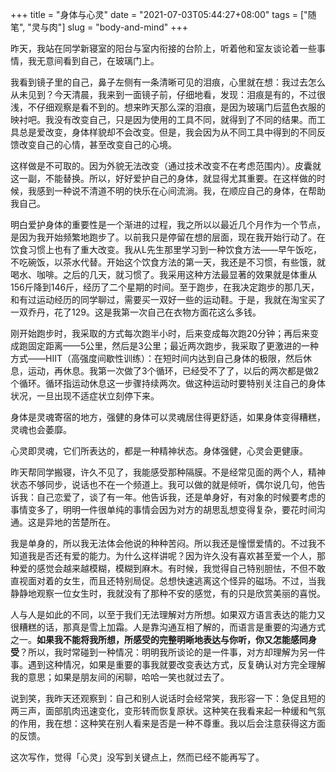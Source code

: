 +++
title = "身体与心灵"
date = "2021-07-03T05:44:27+08:00"
tags = ["随笔", "灵与肉"]
slug = "body-and-mind"
+++

昨天，我站在同学新寝室的阳台与室内衔接的台阶上，听着他和室友谈论着一些事情，我无意间看到自己，在玻璃门上。

我看到镜子里的自己，鼻子左侧有一条清晰可见的泪痕，心里就在想：我过去怎么从未见到？今天清晨，我来到一面镜子前，仔细地看，发现：泪痕是有的，不过很浅，不仔细观察是看不到的。想来昨天那么深的泪痕，是因为玻璃门后蓝色衣服的映衬吧。我没有改变自己，只是因为使用的工具不同，就得到了不同的结果。而工具总是爱改变，身体样貌却不会改变。但是，我会因为从不同工具中得到的不同反馈改变自己的心情，甚至改变自己的心境。

这样做是不可取的。因为外貌无法改变（通过技术改变不在考虑范围内）。皮囊就这一副，不能替换。所以，好好爱护自己的身体，就显得尤其重要。在这样做的时候，我感到一种说不清道不明的快乐在心间流淌。我，在顺应自己的身体，在帮助我自己。

明白爱护身体的重要性是一个渐进的过程，我之所以以最近几个月作为一个节点，是因为我开始频繁地跑步了。以前我只是停留在想的层面，现在我开始行动了。在饮食习惯上也有了重大改变。我从L先生那里学习到一种饮食方法——早午饭吃，不吃碗饭，以茶水代替。开始这个饮食方法的第一天，我还是不习惯，有些饿，就喝水、咖啡。之后的几天，就习惯了。我采用这种方法最显著的效果就是体重从156斤降到146斤，经历了二个星期的时间。至于跑步，在我决定跑步的那几天，和有过运动经历的同学聊过，需要买一双好一些的运动鞋。于是，我就在淘宝买了一双乔丹，花了129。这是我第一次自己在衣物方面花这么多钱。

刚开始跑步时，我采取的方式每次跑半小时，后来变成每次跑20分钟；再后来变成跑固定距离——5公里，然后是3公里；最近两次跑步，我采取了更激进的一种方式——HIIT（高强度间歇性训练）：在短时间内达到自己身体的极限，然后休息，运动，再休息。我第一次做了3个循环，已经受不了了，以后的两次都是做2个循环。循环指运动休息这一步骤持续两次。做这种运动时要特别关注自己的身体状况，一旦出现不适症状立刻停下来。

身体是灵魂寄宿的地方，强健的身体可以灵魂居住得更舒适，如果身体变得糟糕，灵魂也会萎靡。

心灵即灵魂，它们所表达的，都是一种精神状态。身体强健，心灵会更健康。

昨天帮同学搬寝，许久不见了，我能感受那种隔膜。不是经常见面的两个人，精神状态不够同步，说话也不在一个频道上。我可以做的就是倾听，偶尔说几句，他告诉我：自己恋爱了，谈了有一年。他告诉我，还是单身好，有对象的时候要考虑的事情变多了，明明一件很单纯的事情会因为对方的胡思乱想变得复杂，要花时间沟通。这是异地的苦楚所在。

我是单身的，所以我无法体会他说的种种苦闷。所以我还是憧憬爱情的。不过我不知道我是否还有爱的能力。为什么这样讲呢？因为许久没有喜欢甚至爱一个人，那种爱的感觉会越来越模糊，模糊到麻木。有时候，我觉得自己特别胆怯，不但不敢直视面对着的女生，而且还特别局促。总想快速逃离这个怪异的磁场。不过，当我静静地观察一位女生时，我就没有了那种不安的感觉，有的只是欣赏美丽的喜悦。

人与人是如此的不同，以至于我们无法理解对方所想。如果双方语言表达的能力又很糟糕的话，那真是雪上加霜。人是靠沟通互相了解的，而语言是重要的沟通方式之一。**如果我不能将我所想，所感受的完整明晰地表达与你听，你又怎能感同身受**？所以，我时常碰到一种情况：明明我所谈论的是一件事，对方却理解为另一件事。遇到这种情况，如果是重要的事我就要改变表达方式，反复确认对方完全理解我的意思；如果是朋友间的闲聊，哈哈一笑也就过去了。

说到笑，我昨天还观察到：自己和别人说话时会经常笑，我形容一下：急促且短的两三声，面部肌肉迅速变化，变形转而恢复原状。这种笑在我看来起一种缓和气氛的作用，我在想：这种笑在别人看来是否是一种不尊重。我以后会注意获得这方面的反馈。

这次写作，觉得「心灵」没写到关键点上，然而已经不能再写了。
